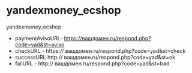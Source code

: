 yandexmoney_ecshop
==================

yandexmoney_ecshop


* paymentAvisoURL- https://вашдомен.ru/respond.php?code=yad&st=aviso
* checkURL - https:// вашдомен.ru/respond.php?code=yad&st=check
* successURL http:// вашдомен.ru/respond.php?code=yad&st=ok
* failURL - http:// вашдомен.ru/respond.php?code=yad&st=bad
